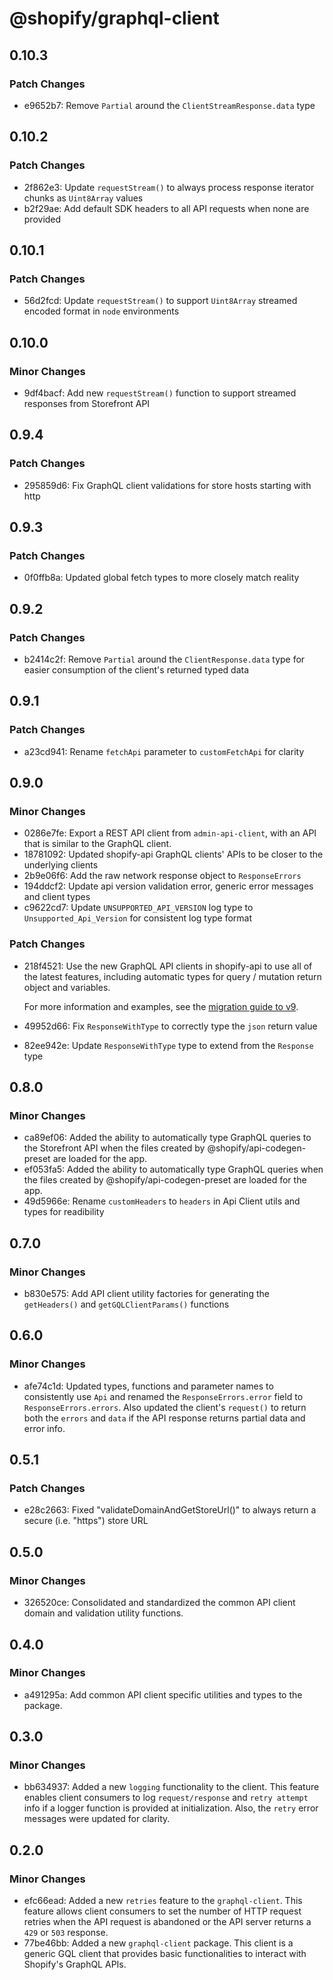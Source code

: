 # @shopify/graphql-client

## 0.10.3

### Patch Changes

- e9652b7: Remove `Partial` around the `ClientStreamResponse.data` type

## 0.10.2

### Patch Changes

- 2f862e3: Update `requestStream()` to always process response iterator chunks as `Uint8Array` values
- b2f29ae: Add default SDK headers to all API requests when none are provided

## 0.10.1

### Patch Changes

- 56d2fcd: Update `requestStream()` to support `Uint8Array` streamed encoded format in `node` environments

## 0.10.0

### Minor Changes

- 9df4bacf: Add new `requestStream()` function to support streamed responses from Storefront API

## 0.9.4

### Patch Changes

- 295859d6: Fix GraphQL client validations for store hosts starting with http

## 0.9.3

### Patch Changes

- 0f0ffb8a: Updated global fetch types to more closely match reality

## 0.9.2

### Patch Changes

- b2414c2f: Remove `Partial` around the `ClientResponse.data` type for easier consumption of the client's returned typed data

## 0.9.1

### Patch Changes

- a23cd941: Rename `fetchApi` parameter to `customFetchApi` for clarity

## 0.9.0

### Minor Changes

- 0286e7fe: Export a REST API client from `admin-api-client`, with an API that is similar to the GraphQL client.
- 18781092: Updated shopify-api GraphQL clients' APIs to be closer to the underlying clients
- 2b9e06f6: Add the raw network response object to `ResponseErrors`
- 194ddcf2: Update api version validation error, generic error messages and client types
- c9622cd7: Update `UNSUPPORTED_API_VERSION` log type to `Unsupported_Api_Version` for consistent log type format

### Patch Changes

- 218f4521: Use the new GraphQL API clients in shopify-api to use all of the latest features, including automatic types for query / mutation return object and variables.

  For more information and examples, see the [migration guide to v9](/packages/apps/shopify-api/docs/migrating-to-v9.md#using-the-new-clients).

- 49952d66: Fix `ResponseWithType` to correctly type the `json` return value
- 82ee942e: Update `ResponseWithType` type to extend from the `Response` type

## 0.8.0

### Minor Changes

- ca89ef06: Added the ability to automatically type GraphQL queries to the Storefront API when the files created by @shopify/api-codegen-preset are loaded for the app.
- ef053fa5: Added the ability to automatically type GraphQL queries when the files created by @shopify/api-codegen-preset are loaded for the app.
- 49d5966e: Rename `customHeaders` to `headers` in Api Client utils and types for readibility

## 0.7.0

### Minor Changes

- b830e575: Add API client utility factories for generating the `getHeaders()` and `getGQLClientParams()` functions

## 0.6.0

### Minor Changes

- afe74c1d: Updated types, functions and parameter names to consistently use `Api` and renamed the `ResponseErrors.error` field to `ResponseErrors.errors`. Also updated the client's `request()` to return both the `errors` and `data` if the API response returns partial data and error info.

## 0.5.1

### Patch Changes

- e28c2663: Fixed "validateDomainAndGetStoreUrl()" to always return a secure (i.e. "https") store URL

## 0.5.0

### Minor Changes

- 326520ce: Consolidated and standardized the common API client domain and validation utility functions.

## 0.4.0

### Minor Changes

- a491295a: Add common API client specific utilities and types to the package.

## 0.3.0

### Minor Changes

- bb634937: Added a new `logging` functionality to the client. This feature enables client consumers to log `request/response` and `retry attempt` info if a logger function is provided at initialization. Also, the `retry` error messages were updated for clarity.

## 0.2.0

### Minor Changes

- efc66ead: Added a new `retries` feature to the `graphql-client`. This feature allows client consumers to set the number of HTTP request retries when the API request is abandoned or the API server returns a `429` or `503` response.
- 77be46bb: Added a new `graphql-client` package. This client is a generic GQL client that provides basic functionalities to interact with Shopify's GraphQL APIs.
